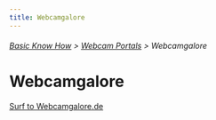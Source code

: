 ```yaml
---
title: Webcamgalore
---
```

###### [Basic Know How](../wiki/basic-know-how.html) > [Webcam Portals](../wiki/webcam-portals.html) > Webcamgalore

# Webcamgalore

<a href="http://www.webcamgalore.de/" target="_blank">Surf to Webcamgalore.de</a>